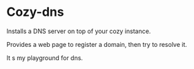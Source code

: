 # Cozy-dns

Installs a DNS server on top of your cozy instance.

Provides a web page to register a domain, then try to resolve it.

It s my playground for dns.